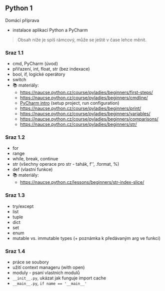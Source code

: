## Python 1

Domácí příprava
- instalace aplikací Python a PyCharm

> Obsah níže je spíš rámcový, může se ještě v čase lehce měnit.

### Sraz 1.1
- cmd, PyCharm (úvod)
- přiřazení, int, float, str (bez indexace)
- bool, if, logické operátory
- switch
- 📚 materiály: 
  * https://naucse.python.cz/course/pyladies/beginners/first-steps/
  * https://naucse.python.cz/course/pyladies/beginners/cmdline/
  * [PyCharm intro](../topics/pycharm-intro/README.md) (setup project, run configuration)
  * https://naucse.python.cz/course/pyladies/beginners/print/
  * https://naucse.python.cz/course/pyladies/beginners/variables/
  * https://naucse.python.cz/course/pyladies/beginners/comparisons/
  * https://naucse.python.cz/course/pyladies/beginners/str/

### Sraz 1.2
- for
- range
- while, break, continue
- str (všechny operace pro str - tahák, f'', .format, %)
- def (vlastní funkce)
- 📚 materiály: 
  * https://naucse.python.cz/lessons/beginners/str-index-slice/

### Sraz 1.3
- try/except
- list
- tuple
- dict
- set
- enum
- mutable vs. immutable types (+ poznámka k předávaným arg ve funkci)

### Sraz 1.4
- práce se soubory
- užití context manageru (with open)
- moduly - psaní vlastních modulů
- `__init__.py`, ukázat jak funguje import cache
- `__main__.py`, `if name == '__main__'`

